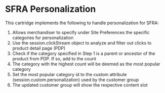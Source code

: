 # SFRA Personalization 

This cartridge implements the following to handle personalization for SFRA:
1. Allows merchandiser to specify under Site Preferences the specific categories for personalization
2. Use the session.clickStream object to analyze and filter out clicks to product detail page (PDP)
3. Check if the category specified in Step 1 is a parent or ancestor of the product from PDP. If so, add to the count
4. The category with the highest count will be deemed as the most popular category 
5. Set the most popular category id to the custom attribute (session.custom.personalization) used by the customer group
6. The updated customer group will show the respective content slot 

